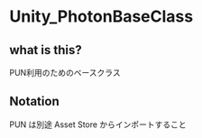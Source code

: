 # Unity_PhotonBaseClass
## what is this?
PUN利用のためのベースクラス

## Notation
PUN は別途 Asset Store からインポートすること


